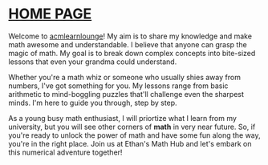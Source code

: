 # [HOME PAGE](www.aungchanminmarch.github.io/404)

Welcome to [acmlearnlounge](www.aungchanminmarch.github.io/404)! My aim is to share my knowledge and make math awesome and understandable. I believe that anyone can grasp the magic of math. My goal is to break down complex concepts into bite-sized lessons that even your grandma could understand. 

Whether you're a math whiz or someone who usually shies away from numbers, I've got something for you. My lessons range from basic arithmetic to mind-boggling puzzles that'll challenge even the sharpest minds. I'm here to guide you through, step by step.

As a young busy math enthusiast, I will priortize what I learn from my university, but you will see other corners of __math__ in very near future. So, if you're ready to unlock the power of math and have some fun along the way, you're in the right place. Join us at Ethan's Math Hub and let's embark on this numerical adventure together!